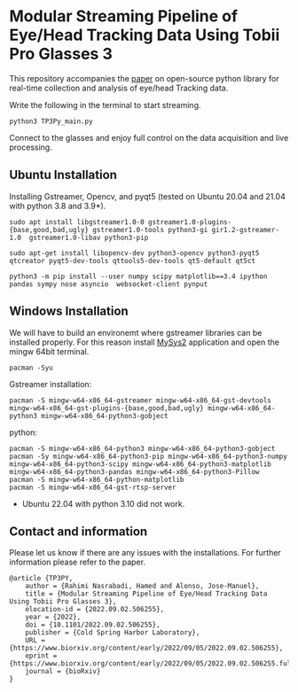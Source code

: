 # Modular Streaming Pipeline of Eye/Head Tracking Data Using Tobii Pro Glasses 3
This repository accompanies the [paper](https://www.biorxiv.org/content/10.1101/2022.09.02.506255v1) on open-source python library for real-time collection and analysis of eye/head Tracking data.   

Write the following in the terminal to start streaming. 
```
python3 TP3Py_main.py
```
Connect to the glasses and enjoy full control on the data acquisition and live processing. 

## Ubuntu Installation
Installing Gstreamer, Opencv, and pyqt5 (tested on Ubuntu 20.04 and 21.04 with python 3.8 and 3.9*).  
```
sudo apt install libgstreamer1.0-0 gstreamer1.0-plugins-{base,good,bad,ugly} gstreamer1.0-tools python3-gi gir1.2-gstreamer-1.0  gstreamer1.0-libav python3-pip  

sudo apt-get install libopencv-dev python3-opencv python3-pyqt5 qtcreator pyqt5-dev-tools qttools5-dev-tools qt5-default qt5ct

python3 -m pip install --user numpy scipy matplotlib==3.4 ipython pandas sympy nose asyncio  websocket-client pynput 
```
## Windows Installation 
We will have to build an environemt where gstreamer libraries can be installed properly. For this reason install [MySys2](https://www.msys2.org/) application and open the mingw 64bit terminal. 
```
pacman -Syu 
```
Gstreamer installation:
```
pacman -S mingw-w64-x86_64-gstreamer mingw-w64-x86_64-gst-devtools mingw-w64-x86_64-gst-plugins-{base,good,bad,ugly} mingw-w64-x86_64-python3 mingw-w64-x86_64-python3-gobject
```
python:
```
pacman -S mingw-w64-x86_64-python3 mingw-w64-x86_64-python3-gobject
pacman -Sy mingw-w64-x86_64-python3-pip mingw-w64-x86_64-python3-numpy mingw-w64-x86_64-python3-scipy mingw-w64-x86_64-python3-matplotlib mingw-w64-x86_64-python3-pandas mingw-w64-x86_64-python3-Pillow
pacman -S mingw-w64-x86_64-python-matplotlib
pacman -S mingw-w64-x86_64-gst-rtsp-server
```
* Ubuntu 22.04 with python 3.10 did not work. 
## Contact and information 
Please let us know if there are any issues with the installations. For further information please refer to the paper.

```
@article {TP3PY,
	author = {Rahimi Nasrabadi, Hamed and Alonso, Jose-Manuel},
	title = {Modular Streaming Pipeline of Eye/Head Tracking Data Using Tobii Pro Glasses 3},
	elocation-id = {2022.09.02.506255},
	year = {2022},
	doi = {10.1101/2022.09.02.506255},
	publisher = {Cold Spring Harbor Laboratory},
	URL = {https://www.biorxiv.org/content/early/2022/09/05/2022.09.02.506255},
	eprint = {https://www.biorxiv.org/content/early/2022/09/05/2022.09.02.506255.full.pdf},
	journal = {bioRxiv}
}
```


